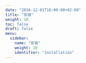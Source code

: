 ```yaml
---
date: "2016-12-01T16:00:00+02:00"
title: "安装"
weight: 10
toc: false
draft: false
menu:
  sidebar:
    name: "安装"
    weight: 10
    identifier: "installation"
---
```

